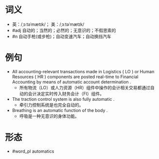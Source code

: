 # 词义
- 英：/ˌɔːtəˈmætɪk/； 美：/ˌɔːtəˈmætɪk/
- #adj 自动的；当然的；必然的；无意识的；不假思索的
- #n 自动手枪(或步枪)；自动变速汽车；自动换挡汽车
# 例句
- All accounting-relevant transactions made in Logistics ( LO ) or Human Resources ( HR ) components are posted real-time to Financial Accounting by means of automatic account determination .
	- 所有物流（LO）或人力资源（HR）组件中操作的会计相关交易都通过自动的会计决定实时传入财务会计（FI）组件。
- The traction control system is also fully automatic .
	- 牵引力控制系统是也完全自动的。
- Breathing is an automatic function of the body .
	- 呼吸是一种无意识的身体功能。
# 形态
- #word_pl automatics
